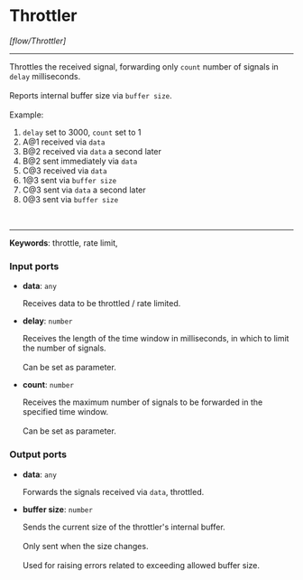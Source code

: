 # Throttler

_[flow/Throttler]_

---

Throttles the received signal, forwarding only `count` number of signals in `delay` milliseconds.<br>
<br>
Reports internal buffer size via `buffer size`.<br>
<br>
Example:<br>
1. `delay` set to 3000, `count` set to 1 <br>
1. A@1 received via `data`<br>
2. B@2 received via `data` a second later<br>
3. B@2 sent immediately via `data`<br>
4. C@3 received via `data`<br>
5. 1@3 sent via `buffer size`<br>
6. C@3 sent via `data` a second later<br>
6. 0@3 sent via `buffer size`<br>
<br>

---

__Keywords__: throttle, rate limit, 

### Input ports

* __data__: ` any `


    Receives data to be throttled / rate limited.<br>


* __delay__: ` number `


    Receives the length of the time window in milliseconds, in which to limit the number of signals.<br>
    <br>
    Can be set as parameter.<br>


* __count__: ` number `


    Receives the maximum number of signals to be forwarded in the specified time window.<br>
    <br>
    Can be set as parameter.<br>

### Output ports

* __data__: ` any `


    Forwards the signals received via `data`, throttled.<br>


* __buffer size__: ` number `


    Sends the current size of the throttler's internal buffer.<br>
    <br>
    Only sent when the size changes.<br>
    <br>
    Used for raising errors related to exceeding allowed buffer size.<br>

